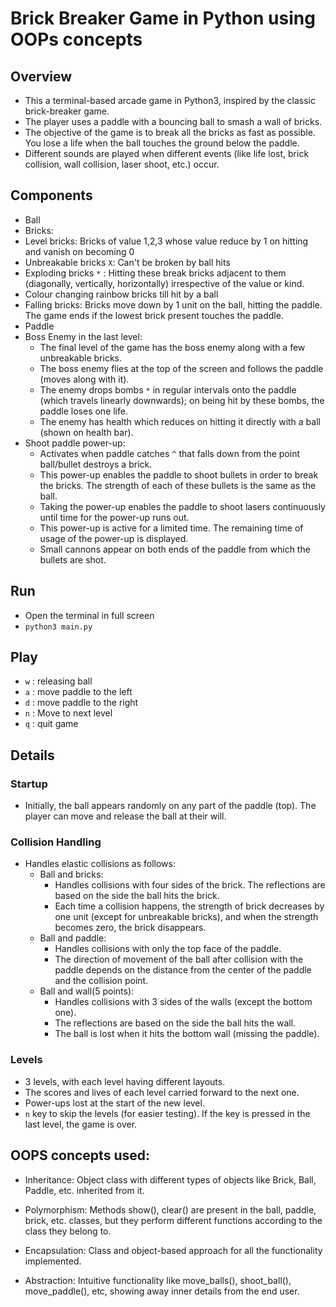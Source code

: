 # Brick Breaker Game in Python using OOPs concepts

## Overview

- This a terminal-based arcade game in Python3, inspired by the classic brick-breaker game. 
- The player uses a paddle with a bouncing ball to smash a wall of bricks. 
- The objective of the game is to break all the bricks as fast as possible. You lose a life when the ball touches the ground below the paddle. 
- Different sounds are played when different events (like life lost, brick collision, wall collision, laser shoot, etc.) occur.

## Components

- Ball
- Bricks:
- Level bricks: Bricks of value 1,2,3 whose value reduce by 1 on hitting and vanish on becoming 0
- Unbreakable bricks `X`: Can't be broken by ball hits
- Exploding bricks `*` : Hitting these break bricks adjacent to them (diagonally, vertically, horizontally) irrespective of the value or kind.
- Colour changing rainbow bricks till hit by a ball
- Falling bricks: Bricks move down by 1 unit on the ball, hitting the paddle. The game ends if the lowest brick present touches the paddle.
- Paddle
- Boss Enemy in the last level:
	- The final level of the game has the boss enemy along with a few unbreakable bricks.
	- The boss enemy flies at the top of the screen and follows the paddle (moves along with it).
	- The enemy drops bombs `*` in regular intervals onto the paddle (which travels linearly downwards); on being hit by these bombs, the paddle loses one life.
	- The enemy has health which reduces on hitting it directly with a ball (shown on health bar).
- Shoot paddle power-up:
	- Activates when paddle catches `^` that falls down from the point ball/bullet destroys a brick.
	- This power-up enables the paddle to shoot bullets in order to break the bricks. The strength of each of these bullets is the same as the ball.
	- Taking the power-up enables the paddle to shoot lasers continuously until time for the power-up runs out.
	- This power-up is active for a limited time. The remaining time of usage of the power-up is displayed.
	- Small cannons appear on both ends of the paddle from which the bullets are shot.

## Run
- Open the terminal in full screen
- `python3 main.py`

## Play
- `w` : releasing ball
- `a` : move paddle to the left
- `d` : move paddle to the right
- `n` : Move to next level
- `q` : quit game

## Details

### Startup
	
- Initially, the ball appears randomly on any part of the paddle (top). The player can move and release the ball at their will.

### Collision Handling

- Handles elastic collisions as follows:
	- Ball and bricks:
		- Handles collisions with four sides of the brick. The reflections are based on the side the ball hits the brick.
		- Each time a collision happens, the strength of brick decreases by one unit (except for unbreakable bricks), and when the strength becomes zero, the brick disappears.
	- Ball and paddle:
		- Handles collisions with only the top face of the paddle.
		- The direction of movement of the ball after collision with the paddle depends on the distance from the center of the paddle and the collision point.
	- Ball and wall(5 points):
		- Handles collisions with 3 sides of the walls (except the bottom one).
		- The reflections are based on the side the ball hits the wall.
		- The ball is lost when it hits the bottom wall (missing the paddle).

### Levels
- 3 levels, with each level having different layouts.
- The scores and lives of each level carried forward to the next one. 
- Power-ups lost at the start of the new level.
- `n` key to skip the levels (for easier testing). If the key is pressed in the last level, the game is over.

## OOPS concepts used:

- Inheritance: Object class with different types of objects like Brick, Ball, Paddle, etc. inherited from it.

- Polymorphism: Methods show(), clear() are present in the ball, paddle, brick, etc. classes, but they perform different functions according to the class they belong to.

- Encapsulation: Class and object-based approach for all the functionality implemented.

- Abstraction: Intuitive functionality like move_balls(), shoot_ball(), move_paddle(), etc, showing away inner details from the end user.

